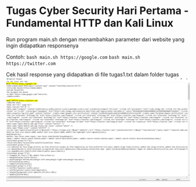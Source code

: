 # Tugas Cyber Security Hari Pertama - Fundamental HTTP dan Kali Linux

Run program main.sh dengan menambahkan parameter dari website yang ingin didapatkan responsenya

Contoh:
`bash main.sh https://google.com`
`bash main.sh https://twitter.com`

Cek hasil response yang didapatkan di file tugas1.txt dalam folder tugas
![alt text](https://github.com/budimanindra/cyber-security-fazztrack/blob/main/01-fundamental-http-kali-linux/example-result.PNG?raw=true)
